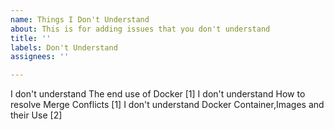 ```yaml
---
name: Things I Don't Understand
about: This is for adding issues that you don't understand
title: ''
labels: Don't Understand
assignees: ''

---
```



I don't understand The end use of Docker [1]
I don't understand How to resolve Merge Conflicts [1]
I don't understand Docker Container,Images and their Use [2]

